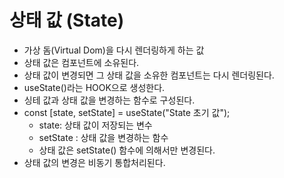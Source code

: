 # 상태 값 (State)
- 가상 돔(Virtual Dom)을 다시 렌더링하게 하는 값
- 상태 값은 컴포넌트에 소유된다.
- 상태 값이 변경되면 그 상태 값을 소유한 컴포넌트는 다시 렌더링된다.
- useState()라는 HOOK으로 생성한다.
- 싱테 값과 상태 값을 변경하는 함수로 구성된다.
- const [state, setState] = useState("State 초기 값");
    - state: 상태 값이 저장되는 변수
    - setState :  상태 값을 변경하는 함수
    - 상태 값은 setState() 함수에 의해서만 변경된다.
- 상태 값의 변경은 비동기 통합처리된다.